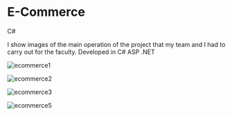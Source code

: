 # E-Commerce
 C#

 I show images of the main operation of the project that my team and I had to carry out for the faculty. Developed in C# ASP .NET

![ecommerce1](https://github.com/alexwelz/E-Commerce/assets/93561231/aa474428-0a57-4f3c-881c-7373271cd033)

![ecommerce2](https://github.com/alexwelz/E-Commerce/assets/93561231/5bc085bb-f280-4192-b3bb-777dda62a7a3)

![ecommerce3](https://github.com/alexwelz/E-Commerce/assets/93561231/9bdf0f85-47c6-43e5-ac58-a4699835131b)

![ecommerce5](https://github.com/alexwelz/E-Commerce/assets/93561231/b2040229-15de-4945-9540-e148883fdc78)
